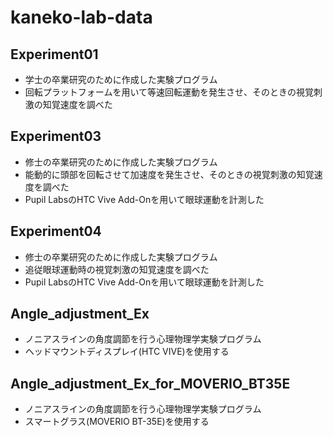 # kaneko-lab-data

## Experiment01
- 学士の卒業研究のために作成した実験プログラム
- 回転プラットフォームを用いて等速回転運動を発生させ、そのときの視覚刺激の知覚速度を調べた

## Experiment03
- 修士の卒業研究のために作成した実験プログラム
- 能動的に頭部を回転させて加速度を発生させ、そのときの視覚刺激の知覚速度を調べた
- Pupil LabsのHTC Vive Add-Onを用いて眼球運動を計測した

## Experiment04
- 修士の卒業研究のために作成した実験プログラム
- 追従眼球運動時の視覚刺激の知覚速度を調べた
- Pupil LabsのHTC Vive Add-Onを用いて眼球運動を計測した

## Angle_adjustment_Ex
- ノニアスラインの角度調節を行う心理物理学実験プログラム
- ヘッドマウントディスプレイ(HTC VIVE)を使用する

## Angle_adjustment_Ex_for_MOVERIO_BT35E
- ノニアスラインの角度調節を行う心理物理学実験プログラム
- スマートグラス(MOVERIO BT-35E)を使用する
